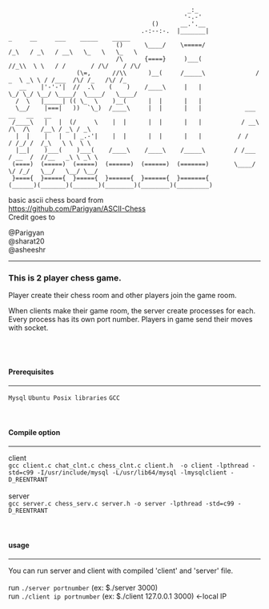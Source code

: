 

```
                                                  _:_
                                                 '-.-'
                                        ()      __.'.__
                                     .-:--:-.  |_______|                _     __     ___    _____    _____ 
                              ()      \____/    \=====/                /_\   / _\   / __\   \_   \   \_   \
                              /\      {====}     )___(                //_\\  \ \   / /       / /\/    / /\/
                   (\=,      //\\      )__(     /_____\              /  _  \ _\ \ / /___  /\/ /_   /\/ /_
   __    |'-'-'|  //  .\    (    )    /____\     |   |               \_/ \_/ \__/ \____/  \____/   \____/  
  /  \   |_____| (( \_  \    )__(      |  |      |   |
  \__/    |===|   ))  `\_)  /____\     |  |      |   |            ___              __   __   __   
 /____\   |   |  (/     \    |  |      |  |      |   |           / __\   /\  /\   /__\ / _\ / _\   
  |  |    |   |   | _.-'|    |  |      |  |      |   |          / /     / /_/ /  /_\   \ \  \ \     
  |__|    )___(    )___(    /____\    /____\    /_____\        / /___  / __  /  //__   _\ \ _\ \     
 (====)  (=====)  (=====)  (======)  (======)  (=======)       \____/  \/ /_/   \__/   \__/ \__/    
 }===={  }====={  }====={  }======{  }======{  }======={
(______)(_______)(_______)(________)(________)(_________)

```


basic ascii chess board from  
https://github.com/Parigyan/ASCII-Chess  
Credit goes to 

@Parigyan   
@sharat20   
@asheeshr  

---  
### This is 2 player chess game.  
  
Player create their chess room and other players join the game room.  
 

When clients make their game room, the server create processes for each.  
Every process has its own port number. Players in game send their moves with socket.
<br><br><br><br>




#### Prerequisites  
***
```Mysql```  ```Ubuntu Posix libraries```  ```GCC```
<br><br><br>

   
#### Compile option
***
client  
```gcc client.c chat_clnt.c chess_clnt.c client.h  -o client -lpthread -std=c99 -I/usr/include/mysql -L/usr/lib64/mysql -lmysqlclient -D_REENTRANT```  
<br>
server  
```gcc server.c chess_serv.c server.h -o server -lpthread -std=c99 -D_REENTRANT```
<br><br><br>
#### usage
***
You can run server and client with compiled 'client' and 'server' file.  <br>
<br>
run ```./server portnumber``` (ex: $./server 3000)  
run ```./client ip portnumber``` (ex: $./client 127.0.0.1 3000)  <-local IP



